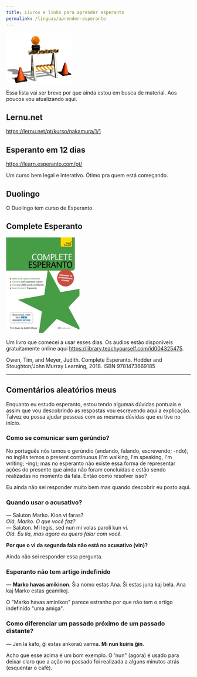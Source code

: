 ```yaml
---
title: Livros e links para aprender esperanto
permalink: /linguas/aprender-esperanto
---
```


![Pagina em construção](/assets/const2.gif)

Essa lista vai ser breve por que ainda estou em busca de material. Aos poucos vou atualizando aqui.

## Lernu.net

<https://lernu.net/pt/kurso/nakamura/1/1>

## Esperanto em 12 dias

<https://learn.esperanto.com/pt/>

Um curso bem legal e interativo. Ótimo pra quem está começando.

## Duolingo

O Duolingo tem curso de Esperanto.

## Complete Esperanto

![Esperanto](/assets/linguas/esperanto.jpeg)

Um livro que comecei a usar esses dias. Os audios estão disponíveis gratuitamente online aqui <https://library.teachyourself.com/id004325475>.

Owen, Tim, and Meyer, Judith. Complete Esperanto. Hodder and Stoughton/John Murray Learning, 2018. ISBN 9781473669185

---


## Comentários aleatórios meus

Enquanto eu estudo esperanto, estou tendo algumas dúvidas pontuais e assim que vou descobrindo as respostas vou escrevendo aqui a explicação. Talvez eu possa ajudar pessoas com as mesmas dúvidas que eu tive no início.

### Como se comunicar sem gerúndio?

No português nós temos o gerúndio (andando, falando, escrevendo; -ndo), no inglês temos o present continuous (I'm walking, I'm speaking, I'm writing; -ing); mas no esperanto não existe essa forma de representar ações do presente que ainda não foram concluídas e estão sendo realizadas no momento da fala. Então como resolver isso?

Eu ainda não sei responder muito bem mas quando descobrir eu posto aqui.

### Quando usar o acusativo?

— Saluton Marko. Kion vi faras?\
*Olá, Marko. O que você faz?*\
— Saluton. Mi legis, sed nun mi volas paroli kun vi.\
*Olá. Eu lia, mas agora eu quero falar com você.*

**Por que o vi da segunda fala não está no acusativo (vin)?** 

Ainda não sei responder essa pergunta.

### Esperanto não tem artigo indefinido

— **Marko havas amikinon**. Ŝia nomo estas Ana. Ŝi estas juna kaj bela. Ana kaj Marko estas geamikoj.

O "Marko havas aminikon" parece estranho por que não tem o artigo indefinido "uma amiga".


### Como diferenciar um passado próximo de um passado distante?

— Jen la kafo, ĝi estas ankoraŭ varma. **Mi nun kuiris ĝin**.

Acho que esse acima é um bom exemplo. O 'nun" (agora) é usado para deixar claro que a ação no passado foi realizada a alguns minutos atrás (esquentar o café).